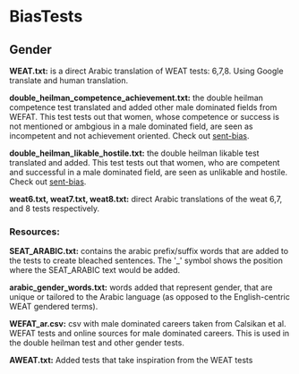 # BiasTests
## Gender
**WEAT.txt:** is a direct Arabic translation of WEAT tests: 6,7,8. Using Google translate and human translation.

**double_heilman_competence_achievement.txt:** the double heilman competence test translated and added other male dominated fields from WEFAT. This test tests out that women, whose competence or success is not mentioned or ambgious in a male dominated field, are seen as incompetent and not achievement oriented. Check out [sent-bias](https://github.com/W4ngatang/sent-bias/blob/master/tests/heilman_double_bind_likable_one_sentence.jsonl).

**double_heilman_likable_hostile.txt:** the double heilman likable test translated and added. This test tests out that women, who are competent and successful in a male dominated field, are seen as unlikable and hostile. Check out [sent-bias](https://github.com/W4ngatang/sent-bias/blob/master/tests/heilman_double_bind_likable_one_sentence.jsonl).

**weat6.txt, weat7.txt, weat8.txt:** direct Arabic translations of the weat 6,7, and 8 tests respectively. 

### Resources:
**SEAT_ARABIC.txt:** contains the arabic prefix/suffix words that are added to the tests to create bleached sentences. The '_' symbol shows the position where the SEAT_ARABIC text would be added.

**arabic_gender_words.txt:** words added that represent gender, that are unique or tailored to the Arabic language (as opposed to the English-centric WEAT gendered terms).

**WEFAT_ar.csv:** csv with male dominated careers taken from Calsikan et al. WEFAT tests and online sources for male dominated careers. This is used in the double heilman test and other gender tests. 

**AWEAT.txt:** Added tests that take inspiration from the WEAT tests 


